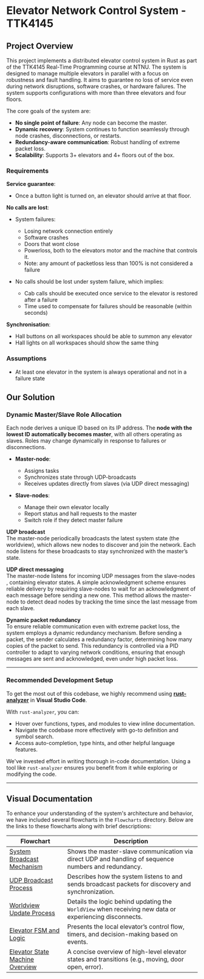 # Elevator Network Control System - TTK4145

## Project Overview
This project implements a distributed elevator control system in Rust as part of the TTK4145 Real-Time Programming course at NTNU. The system is designed to manage multiple elevators in parallel with a focus on robustness and fault handling. It aims to guarantee no loss of service even during network disruptions, software crashes, or hardware failures. The system supports configurations with more than three elevators and four floors.

The core goals of the system are:
- **No single point of failure**: Any node can become the master.
- **Dynamic recovery**: System continues to function seamlessly through node crashes, disconnections, or restarts.
- **Redundancy-aware communication**: Robust handling of extreme packet loss.
- **Scalability**: Supports 3+ elevators and 4+ floors out of the box.


### Requirements
**Service guarantee**:  
- Once a button light is turned on, an elevator should arrive at that floor.  

**No calls are lost**:
- System failures: 
    - Losing network connection entirely
    - Software crashes
    - Doors that wont close
    - Powerloss, both to the elevators motor and the machine that controls it.
    - Note: any amount of packetloss less than 100% is not considered a failure 

- No calls should be lost under system failure, which implies:
    - Cab calls should be executed once service to the elevator is restored after a failure
    - Time used to compensate for failures should be reasonable (within seconds)

**Synchronisation**:
- Hall buttons on all workspaces should be able to summon any elevator
- Hall lights on all workspaces should show the same thing


### Assumptions
- At least one elevator in the system is always operational and not in a failure state


## Our Solution

### Dynamic Master/Slave Role Allocation
Each node derives a unique ID based on its IP address. The **node with the lowest ID automatically becomes master**, with all others operating as slaves. Roles may change dynamically in response to failures or disconnections.

- **Master-node**:
  - Assigns tasks
  - Synchronizes state through UDP-broadcasts
  - Receives updates directly from slaves (via UDP direct messaging)

- **Slave-nodes**:
  - Manage their own elevator locally
  - Report status and hall requests to the master
  - Switch role if they detect master failure


**UDP broadcast**  
The master-node periodically broadcasts the latest system state (the worldview), which allows new nodes to discover and join the network. Each node listens for these broadcasts to stay synchronized with the master’s state.

**UDP direct messaging**  
The master-node listens for incoming UDP messages from the slave-nodes , containing elevator states. A simple acknowledgment scheme ensures reliable delivery by requiring slave-nodes  to wait for an acknowledgment of each message before sending a new one. This method allows the master-node to detect dead nodes by tracking the time since the last message from each slave. 

**Dynamic packet redundancy**  
To ensure reliable communication even with extreme packet loss, the system employs a dynamic redundancy mechanism. Before sending a packet, the sender calculates a redundancy factor, determining how many copies of the packet to send. This redundancy is controlled via a PID controller to adapt to varying network conditions, ensuring that enough messages are sent and acknowledged, even under high packet loss.

---

### Recommended Development Setup

To get the most out of this codebase, we highly recommend using **[rust-analyzer](https://marketplace.visualstudio.com/items?itemName=rust-lang.rust-analyzer)** in **Visual Studio Code**.

With `rust-analyzer`, you can:
- Hover over functions, types, and modules to view inline documentation.
- Navigate the codebase more effectively with go-to definition and symbol search.
- Access auto-completion, type hints, and other helpful language features.

We've invested effort in writing thorough in-code documentation. Using a tool like `rust-analyzer` ensures you benefit from it while exploring or modifying the code.

---

## Visual Documentation

To enhance your understanding of the system's architecture and behavior, we have included several flowcharts in the `Flowcharts` directory. Below are the links to these flowcharts along with brief descriptions:


| Flowchart | Description |
|----------|-------------|
| [System Broadcast Mechanism](Flowcharts/Broadcast_direct.png) | Shows the master-slave communication via direct UDP and handling of sequence numbers and redundancy. |
| [UDP Broadcast Process](Flowcharts/UDP_broadcast.png) | Describes how the system listens to and sends broadcast packets for discovery and synchronization. |
| [Worldview Update Process](Flowcharts/update_wv.png) | Details the logic behind updating the `WorldView` when receiving new data or experiencing disconnects. |
| [Elevator FSM and Logic](Flowcharts/elev_fsm_and_logic.png) | Presents the local elevator’s control flow, timers, and decision-making based on events. |
| [Elevator State Machine Overview](Flowcharts/FSM.png) | A concise overview of high-level elevator states and transitions (e.g., moving, door open, error). |


